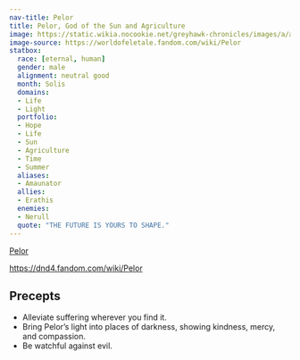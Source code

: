 ```yaml
---
nav-title: Pelor
title: Pelor, God of the Sun and Agriculture
image: https://static.wikia.nocookie.net/greyhawk-chronicles/images/a/a9/Symbol-of-pelor.png
image-source: https://worldofeletale.fandom.com/wiki/Pelor
statbox:
  race: [eternal, human]
  gender: male
  alignment: neutral good
  month: Solis
  domains:
  - Life
  - Light
  portfolio:
  - Hope
  - Life
  - Sun
  - Agriculture
  - Time
  - Summer
  aliases:
  - Amaunator
  allies:
  - Erathis
  enemies:
  - Nerull
  quote: "THE FUTURE IS YOURS TO SHAPE."
---
```


[Pelor](https://en.wikipedia.org/wiki/Pelor)

https://dnd4.fandom.com/wiki/Pelor

## Precepts

* Alleviate suffering wherever you find it.
* Bring Pelor’s light into places of darkness, showing kindness, mercy, and compassion.
* Be watchful against evil.
